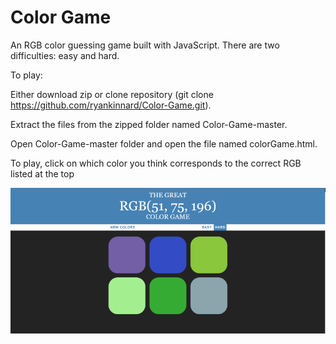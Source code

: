 <h1>Color Game</h1>

An RGB color guessing game built with JavaScript. There are two difficulties: easy and hard.

To play:

Either download zip or clone repository (git clone https://github.com/ryankinnard/Color-Game.git). 

Extract the files from the zipped folder named Color-Game-master. 

Open Color-Game-master folder and open the file named colorGame.html.

To play, click on which color you think corresponds to the correct RGB listed at the top

![Screenshot](https://github.com/ryankinnard/Color-Game/blob/master/RBG.png)


